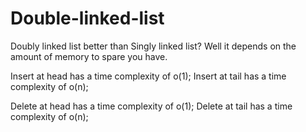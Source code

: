 # Double-linked-list
Doubly linked list better than Singly linked list? Well it depends on the amount of memory to spare you have.

Insert at head has a time complexity of o(1); 
Insert at tail has a time complexity of o(n); 

Delete at head has a time complexity of o(1);
Delete at tail has a time complexity of o(n);
